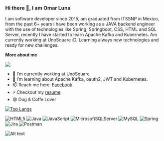 ### Hi there 👋, I am Omar Luna 

I am software developer since 2015, am graduated from ITSSNP in Mexico, from the past 6+ years I have been working as a JAVA backend engineer with the use of technologies like Spring, Springboot, CSS, HTML and SQL Server, recently I have started to learn Apache Kafka and Kubernetes.
Am currently working at UnoSquare :D.
Learning always new technologies and ready for new challenges.

<!--
**wikiOmar/wikiOmar** is a ✨ _special_ ✨ repository because its `README.md` (this file) appears on your GitHub profile.
-->

**More about me**

![](https://i0.wp.com/media1.giphy.com/media/DZD6OikL9NHxK/giphy.gif)
- 🔭 I’m currently working at UnoSquare
- 🌱 I’m learning about Apache Kafka, oauth2, JWT and Kubernetes.
- 📫 Reach me here: [Facebook](https://www.facebook.com/luis.lwik)
- ⚡ Checkout my [resume](https://drive.google.com/file/d/1bF5MuimxBLgc0XJyyN-nFof3OuIm-ZXR/view?usp=sharing)
- 😄 Dog & Coffe Lover 

[![Top Langs](https://github-readme-stats.vercel.app/api/top-langs/?username=wikiOmar)](https://github.com/wikiOmar/github-readme-stats)
<!--
[![Maintenance](https://img.shields.io/badge/Maintained%3F-yes-green.svg)](https://GitHub.com/Naereen/StrapDown.js/graphs/commit-activity) [![Windows](https://svgshare.com/i/ZhY.svg)](https://svgshare.com/i/ZhY.svg) 

[![ForTheBadge built-with-swag](http://ForTheBadge.com/images/badges/built-with-swag.svg)](https://GitHub.com/Naereen/)
-->
![HTML5](https://img.shields.io/badge/html5-%23E34F26.svg?style=for-the-badge&logo=html5&logoColor=white) ![Java](https://img.shields.io/badge/java-%23ED8B00.svg?style=for-the-badge&logo=java&logoColor=white) ![JavaScript](https://img.shields.io/badge/javascript-%23323330.svg?style=for-the-badge&logo=javascript&logoColor=%23F7DF1E) ![MicrosoftSQLServer](https://img.shields.io/badge/Microsoft%20SQL%20Sever-CC2927?style=for-the-badge&logo=microsoft%20sql%20server&logoColor=white) ![MySQL](https://img.shields.io/badge/mysql-%2300f.svg?style=for-the-badge&logo=mysql&logoColor=white) ![Spring](https://img.shields.io/badge/spring-%236DB33F.svg?style=for-the-badge&logo=spring&logoColor=white) ![Jira](https://img.shields.io/badge/jira-%230A0FFF.svg?style=for-the-badge&logo=jira&logoColor=white) ![Postman](https://img.shields.io/badge/Postman-FF6C37?style=for-the-badge&logo=postman&logoColor=white)
<!--
[![spotify-github-profile](https://spotify-github-profile.vercel.app/api/view?uid=12137413695&cover_image=true&theme=novatorem)](https://github.com/kittinan/spotify-github-profile)
-->

![Alt text](https://spotify-recently-played-readme.vercel.app/api?user=12137413695)
